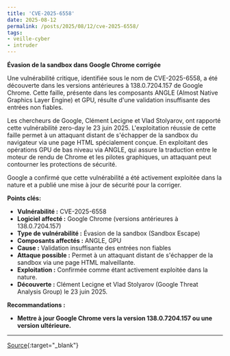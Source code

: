 ```yaml
---
title: 'CVE-2025-6558'
date: 2025-08-12
permalink: /posts/2025/08/12/cve-2025-6558/
tags:
- veille-cyber
- intruder
---
```

**Évasion de la sandbox dans Google Chrome corrigée**

Une vulnérabilité critique, identifiée sous le nom de CVE-2025-6558, a été découverte dans les versions antérieures à 138.0.7204.157 de Google Chrome. Cette faille, présente dans les composants ANGLE (Almost Native Graphics Layer Engine) et GPU, résulte d'une validation insuffisante des entrées non fiables.

Les chercheurs de Google, Clément Lecigne et Vlad Stolyarov, ont rapporté cette vulnérabilité zero-day le 23 juin 2025. L'exploitation réussie de cette faille permet à un attaquant distant de s'échapper de la sandbox du navigateur via une page HTML spécialement conçue. En exploitant des opérations GPU de bas niveau via ANGLE, qui assure la traduction entre le moteur de rendu de Chrome et les pilotes graphiques, un attaquant peut contourner les protections de sécurité.

Google a confirmé que cette vulnérabilité a été activement exploitée dans la nature et a publié une mise à jour de sécurité pour la corriger.

**Points clés:**

*   <strong>Vulnérabilité :</strong> CVE-2025-6558
*   <strong>Logiciel affecté :</strong> Google Chrome (versions antérieures à 138.0.7204.157)
*   <strong>Type de vulnérabilité :</strong> Évasion de la sandbox (Sandbox Escape)
*   <strong>Composants affectés :</strong> ANGLE, GPU
*   <strong>Cause :</strong> Validation insuffisante des entrées non fiables
*   <strong>Attaque possible :</strong> Permet à un attaquant distant de s'échapper de la sandbox via une page HTML malveillante.
*   <strong>Exploitation :</strong> Confirmée comme étant activement exploitée dans la nature.
*   <strong>Découverte :</strong> Clément Lecigne et Vlad Stolyarov (Google Threat Analysis Group) le 23 juin 2025.

**Recommandations :**

*   **Mettre à jour Google Chrome vers la version 138.0.7204.157 ou une version ultérieure.**

---
[Source](https://cvemon.intruder.io/cves/CVE-2025-6558){:target="_blank"}
